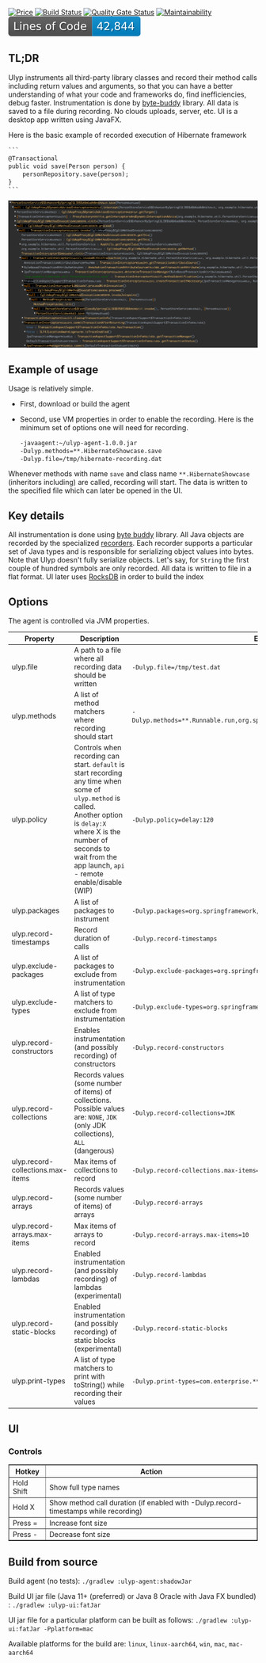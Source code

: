 [![Price](https://img.shields.io/badge/price-FREE-0098f7.svg)](https://github.com/0xaa4eb/ulyp/blob/master/LICENSE)
[![Build Status](https://circleci.com/gh/0xaa4eb/ulyp/tree/master.svg?style=svg)](https://circleci.com/gh/0xaa4eb/ulyp/tree/master)
[![Quality Gate Status](https://sonarcloud.io/api/project_badges/measure?project=0xaa4eb_ulyp&metric=alert_status)](https://sonarcloud.io/dashboard?id=0xaa4eb_ulyp)
[![Maintainability](https://api.codeclimate.com/v1/badges/e76192efb9583aca1170/maintainability)](https://codeclimate.com/github/0xaa4eb/ulyp/maintainability)
![lines of code](https://raw.githubusercontent.com/0xaa4eb/ulyp/project-badges/loc-badge.svg)

## TL;DR

Ulyp instruments all third-party library classes and record their method calls including return values and 
arguments, so that you can have a better understanding of what your code and frameworks do, find inefficiencies, debug faster. Instrumentation is done by [byte-buddy](https://github.com/raphw/byte-buddy) library. 
All data is saved to a file during recording. No clouds uploads, server, etc. UI is a desktop app written using JavaFX.

Here is the basic example of recorded execution of Hibernate framework

    ```
    @Transactional
    public void save(Person person) {
        personRepository.save(person);
    }
    ```

![Hibernate call recorded](https://github.com/0xaa4eb/ulyp/blob/master/images/hibernate.png)

## Example of usage

Usage is relatively simple.

* First, download or build the agent
* Second, use VM properties in order to enable the recording. Here is the minimum set of options one will need for recording.
    
    
    ```
    -javaagent:~/ulyp-agent-1.0.0.jar
    -Dulyp.methods=**.HibernateShowcase.save
    -Dulyp.file=/tmp/hibernate-recording.dat
    ```
    
    
Whenever methods with name `save` and class name `**.HibernateShowcase` (inheritors including) are called, recording will start. 
The data is written to the specified file which can later be opened in the UI.

## Key details

All instrumentation is done using [byte buddy](https://github.com/raphw/byte-buddy) library. All Java objects are recorded by the specialized [recorders](https://github.com/0xaa4eb/ulyp/tree/master/ulyp-common/src/main/java/com/ulyp/core/recorders). 
Each recorder supports a particular set of Java types and is responsible for serializing object values into bytes. 
Note that Ulyp doesn't fully serialize objects. Let's say, for `String` the first couple of hundred symbols are only recorded. 
All data is written to file in a flat format. 
UI later uses [RocksDB](https://github.com/facebook/rocksdb) in order to build the index

## Options

The agent is controlled via JVM properties.

| Property                          | Description                                                                                                                                                                                                                                       | Example                                                                          | Default      |
|-----------------------------------|---------------------------------------------------------------------------------------------------------------------------------------------------------------------------------------------------------------------------------------------------|----------------------------------------------------------------------------------|--------------|
| ulyp.file                         | A path to a file where all recording data should be written                                                                                                                                                                                       | `-Dulyp.file=/tmp/test.dat`                                                      | -            |
| ulyp.methods                      | A list of method matchers where recording should start                                                                                                                                                                                            | `-Dulyp.methods=**.Runnable.run,org.springframework.**.TransactionInterceptor.*` | Main method  |
| ulyp.policy                       | Controls when recording can start. `default` is start recording any time when some of `ulyp.method` is called.<br/> Another option is `delay:X` where X is the number of seconds to wait from the app launch, `api` - remote enable/disable (WIP) | `-Dulyp.policy=delay:120`                                                        | `default`    |
| ulyp.packages                     | A list of packages to instrument                                                                                                                                                                                                                  | `-Dulyp.packages=org.springframework,io.grpc`                                    | All packages |
| ulyp.record-timestamps            | Record duration of calls                                                                                                                                                                                                                          | `-Dulyp.record-timestamps`                                                       | Disabled     |
| ulyp.exclude-packages             | A list of packages to exclude from instrumentation                                                                                                                                                                                                | `-Dulyp.exclude-packages=org.springframework`                                    | -            |
| ulyp.exclude-types                | A list of type matchers to exclude from instrumentation                                                                                                                                                                                           | `-Dulyp.exclude-types=org.springframework.**.Interceptor`                        | -            |
| ulyp.record-constructors          | Enables instrumentation (and possibly recording) of constructors                                                                                                                                                                                  | `-Dulyp.record-constructors`                                                     | Disabled     |
| ulyp.record-collections           | Records values (some number of items) of collections. Possible values are: `NONE`, `JDK` (only JDK collections), `ALL` (dangerous)                                                                                                                | `-Dulyp.record-collections=JDK`                                                  | `NONE`       |
| ulyp.record-collections.max-items | Max items of collections to record                                                                                                                                                                                                                | `-Dulyp.record-collections.max-items=5`                                          | 3            |
| ulyp.record-arrays                | Records values (some number of items) of arrays                                                                                                                                                                                                   | `-Dulyp.record-arrays`                                                           | Disabled     |
| ulyp.record-arrays.max-items      | Max items of arrays to record                                                                                                                                                                                                                     | `-Dulyp.record-arrays.max-items=10`                                              | 3            |
| ulyp.record-lambdas               | Enabled instrumentation (and possibly recording) of lambdas (experimental)                                                                                                                                                                        | `-Dulyp.record-lambdas`                                                          | Disabled     |
| ulyp.record-static-blocks         | Enabled instrumentation (and possibly recording) of static blocks (experimental)                                                                                                                                                                  | `-Dulyp.record-static-blocks`                                                    | Disabled     |
| ulyp.print-types                  | A list of type matchers to print with toString() while recording their values                                                                                                                                                                     | `-Dulyp.print-types=com.enterprise.**.SomeEntity`                                | -            |

## UI

### Controls

<table border="1">
<tr>
		<th>Hotkey</th>
		<th>Action</th>
</tr>
<tr><td>Hold Shift</td><td>Show full type names</td></tr>
<tr><td>Hold X</td><td>Show method call duration (if enabled with -Dulyp.record-timestamps while recording)</td></tr>
<tr><td>Press =</td><td>Increase font size</td></tr>
<tr><td>Press -</td><td>Decrease font size</td></tr>
</table>

## Build from source

Build agent (no tests):
`./gradlew :ulyp-agent:shadowJar`

Build UI jar file (Java 11+ (preferred) or Java 8 Oracle with Java FX bundled) :
`./gradlew :ulyp-ui:fatJar`

UI jar file for a particular platform can be built as follows:
`./gradlew :ulyp-ui:fatJar -Pplatform=mac`

Available platforms for the build are: `linux`, `linux-aarch64`, `win`, `mac`, `mac-aarch64`